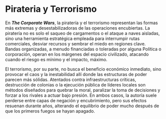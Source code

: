 # Pirateria y Terrorismo

En _**The Corporate Wars**_, la piratería y el terrorismo representan las formas más extremas y desestabilizadoras de las operaciones encubiertas. La piratería no es solo el saqueo de cargamentos o el ataque a naves aisladas, sino una herramienta estratégica empleada para interrumpir rutas comerciales, desviar recursos y sembrar el miedo en regiones clave. Bandas organizadas, a menudo financiadas o toleradas por alguna Política o corporación, operan en los márgenes del espacio civilizado, atacando cuando el riesgo es mínimo y el impacto, máximo.

El terrorismo, por su parte, no busca el beneficio económico inmediato, sino provocar el caos y la inestabilidad allí donde las estructuras de poder parecen más sólidas. Atentados contra infraestructuras críticas, destrucción de colonias o la ejecución pública de líderes locales son métodos diseñados para quebrar la moral, paralizar la toma de decisiones y forzar a los rivales a actuar bajo presión. En ambos casos, la autoría suele perderse entre capas de negación y encubrimiento, pero sus efectos resuenan durante años, alterando el equilibrio de poder mucho después de que los primeros fuegos se hayan apagado.
